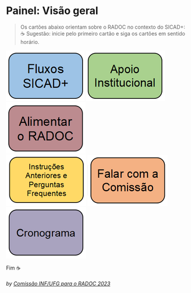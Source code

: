 # Painel: Visão geral

> Os cartões abaixo orientam sobre o RADOC no contexto do SICAD+:<br>&#9749; Sugestão: inicie pelo primeiro cartão e siga os cartões em sentido horário.

<!--- [![](../media/painel-zero-apresentacao.jpg)](./lattes.md/) --->
[![](../media/painel-zero-fluxos.png)](./form-fluxos.md#fluxos-sicad/)
[![](../media/painel-zero-apoio-institucional.png)](./form-apoio-institucional.md#apoio-institucional/)
[![](../media/painel-zero-radoc.png)](./painel-radoc.md#painel-alimentar-o-radoc/)<br>
[![](../media/painel-zero-perguntas-frequentes.png)](./form-perguntas-frequentes.md#perguntas-frequentes/)
[![](../media/painel-zero-comissao.png)](./form-comissao.md#falar-com-a-comissão/)
[![](../media/painel-zero-cronograma.png)](./form-cronograma.md#cronograma/)



Fim	&#9749;
###### *by [Comissão INF/UFG para o RADOC 2023](./x-index.md#comissão-radoc-2023)*

